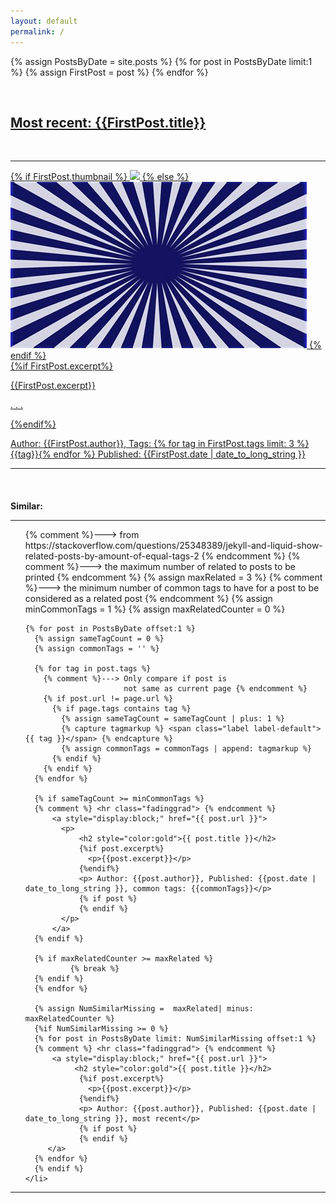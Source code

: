 ```yaml
---
layout: default
permalink: /
---
```


{% assign PostsByDate = site.posts %}
{% for post in PostsByDate limit:1 %}
{% assign FirstPost = post %}
{% endfor %}



<div class="wrapper">
<div>
        <a style="display:block;" href="{{site.url}}{{ FirstPost.url }}">
          <p style="text-align:right; font-style:italic; font-size: 90%"></p>
          <div class="left">
          <br>
          <h2>Most recent: {{FirstPost.title}}</h2>
          <br>
          <hr class="fadinggrad">
          </div>
          <div>
            <div>
              {% if FirstPost.thumbnail %}
              <img src="{{ FirstPost.thumbnail }}" />
              {% else %}
              <img src="assets/images/thumb.png" />
              {% endif %}
            </div>
            <div>
              {%if FirstPost.excerpt%}
                <p>{{FirstPost.excerpt}}</p>
                <p> . . . </p>
              {%endif%}
              <p> Author: {{FirstPost.author}}, Tags: {% for tag in FirstPost.tags limit: 3 %} {{tag}}{% endfor %} Published: {{FirstPost.date | date_to_long_string }}</p>
              <hr class="fadinggrad">
            </div>
          </div>
        </a>
</div>


<br>
<h2 style="font-size: 100%" id="padded">Similar:</h2>
<div class="smaller_left">
  <hr class="fadinggrad">
  <ul style="list-style: none;">
    <li>
    {% comment %}---> from https://stackoverflow.com/questions/25348389/jekyll-and-liquid-show-related-posts-by-amount-of-equal-tags-2 {% endcomment %}
    {% comment %}---> the maximum number of related to posts
                      to be printed {% endcomment %}
    {% assign maxRelated = 3 %}
    {% comment %}---> the minimum number of common tags
                      to have for a post to be considered
                      as a related post {% endcomment %}
    {% assign minCommonTags =  1 %}
    {% assign maxRelatedCounter = 0 %}

    {% for post in PostsByDate offset:1 %}
      {% assign sameTagCount = 0 %}
      {% assign commonTags = '' %}

      {% for tag in post.tags %}
        {% comment %}---> Only compare if post is
                          not same as current page {% endcomment %}
        {% if post.url != page.url %}
          {% if page.tags contains tag %}
            {% assign sameTagCount = sameTagCount | plus: 1 %}
            {% capture tagmarkup %} <span class="label label-default">{{ tag }}</span> {% endcapture %}
            {% assign commonTags = commonTags | append: tagmarkup %}
          {% endif %}
        {% endif %}
      {% endfor %}

      {% if sameTagCount >= minCommonTags %}
      {% comment %} <hr class="fadinggrad"> {% endcomment %}
          <a style="display:block;" href="{{ post.url }}">
            <p>
                <h2 style="color:gold">{{ post.title }}</h2>
                {%if post.excerpt%}
                  <p>{{post.excerpt}}</p>
                {%endif%}
                <p> Author: {{post.author}}, Published: {{post.date | date_to_long_string }}, common tags: {{commonTags}}</p>
                {% if post %}
                {% endif %}
            </p>
          </a>
      {% endif %}

      {% if maxRelatedCounter >= maxRelated %}
              {% break %}
      {% endif %}
      {% endfor %}

      {% assign NumSimilarMissing =  maxRelated| minus: maxRelatedCounter %}
      {%if NumSimilarMissing >= 0 %}
      {% for post in PostsByDate limit: NumSimilarMissing offset:1 %}
      {% comment %} <hr class="fadinggrad"> {% endcomment %}
          <a style="display:block;" href="{{ post.url }}">
               <h2 style="color:gold">{{ post.title }}</h2>
                {%if post.excerpt%}
                  <p>{{post.excerpt}}</p>
                {%endif%}
                <p> Author: {{post.author}}, Published: {{post.date | date_to_long_string }}, most recent</p>
                {% if post %}
                {% endif %}
         </a>
      {% endfor %}
      {% endif %}
    </li>
  </ul>
  <hr class="fadinggrad">
</div>
</div>
